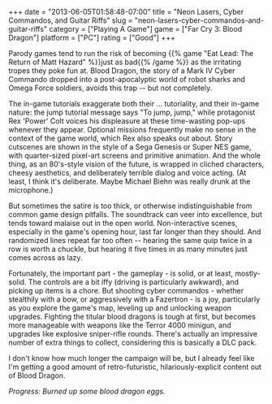 +++
date = "2013-06-05T01:58:48-07:00"
title = "Neon Lasers, Cyber Commandos, and Guitar Riffs"
slug = "neon-lasers-cyber-commandos-and-guitar-riffs"
category = ["Playing A Game"]
game = ["Far Cry 3: Blood Dragon"]
platform = ["PC"]
rating = ["Good"]
+++

Parody games tend to run the risk of becoming {{% game "Eat Lead: The Return of Matt Hazard" %}}just as bad{{% /game %}} as the irritating tropes they poke fun at.  Blood Dragon, the story of a Mark IV Cyber Commando dropped into a post-apocalyptic world of robot sharks and Omega Force soldiers, avoids this trap -- but not completely.

The in-game tutorials exaggerate both their ... tutoriality, and their in-game nature: the jump tutorial message says "To jump, jump," while protagonist Rex 'Power' Colt voices his displeasure at these time-wasting pop-ups whenever they appear.  Optional missions frequently make no sense in the context of the game world, which Rex also speaks out about.  Story cutscenes are shown in the style of a Sega Genesis or Super NES game, with quarter-sized pixel-art screens and primitive animation.  And the whole thing, as an 80's-style vision of the future, is wrapped in cliched characters, cheesy aesthetics, and deliberately terrible dialog and voice acting.  (At least, I think it's deliberate.  Maybe Michael Biehn was really drunk at the microphone.)

But sometimes the satire is too thick, or otherwise indistinguishable from common game design pitfalls.  The soundtrack can veer into excellence, but tends toward malaise out in the open world.  Non-interactive scenes, especially in the game's opening hour, last far longer than they should.  And randomized lines repeat far too often -- hearing the same quip twice in a row is worth a chuckle, but hearing it five times in as many minutes just comes across as lazy.

Fortunately, the important part - the gameplay - is solid, or at least, mostly-solid.  The controls are a bit iffy (driving is particularly awkward), and picking up items is a chore.  But shooting cyber commandos - whether stealthily with a bow, or aggressively with a Fazertron - is a joy, particularly as you explore the game's map, leveling up and unlocking weapon upgrades.  Fighting the titular blood dragons is tough at first, but becomes more manageable with weapons like the Terror 4000 minigun, and upgrades like explosive sniper-rifle rounds.  There's actually an impressive number of extra things to collect, considering this is basically a DLC pack.

I don't know how much longer the campaign will be, but I already feel like I'm getting a good amount of retro-futuristic, hilariously-explicit content out of Blood Dragon.

<i>Progress: Burned up some blood dragon eggs.</i>